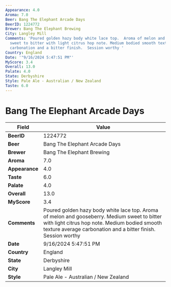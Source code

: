 ```yaml
---
Appearance: 4.0
Aroma: 7.0
Beer: Bang The Elephant Arcade Days
BeerID: 1224772
Brewer: Bang The Elephant Brewing
City: Langley Mill
Comments: 'Poured golden hazy body white lace top.  Aroma of melon and gooseberry.  Medium
  sweet to bitter with light citrus hop note. Medium bodied smooth texture average
  carbonation and a bitter finish.  Session worthy '
Country: England
Date: '"9/16/2024 5:47:51 PM"'
MyScore: 3.4
Overall: 13.0
Palate: 4.0
State: Derbyshire
Style: Pale Ale - Australian / New Zealand
Taste: 6.0
---
```


# Bang The Elephant Arcade Days

| Field         | Value |
|---------------|-------|
| **BeerID** | 1224772 |
| **Beer** | Bang The Elephant Arcade Days |
| **Brewer** | Bang The Elephant Brewing |
| **Aroma** | 7.0 |
| **Appearance** | 4.0 |
| **Taste** | 6.0 |
| **Palate** | 4.0 |
| **Overall** | 13.0 |
| **MyScore** | 3.4 |
| **Comments** | Poured golden hazy body white lace top.  Aroma of melon and gooseberry.  Medium sweet to bitter with light citrus hop note. Medium bodied smooth texture average carbonation and a bitter finish.  Session worthy  |
| **Date** | 9/16/2024 5:47:51 PM |
| **Country** | England |
| **State** | Derbyshire |
| **City** | Langley Mill |
| **Style** | Pale Ale - Australian / New Zealand |
